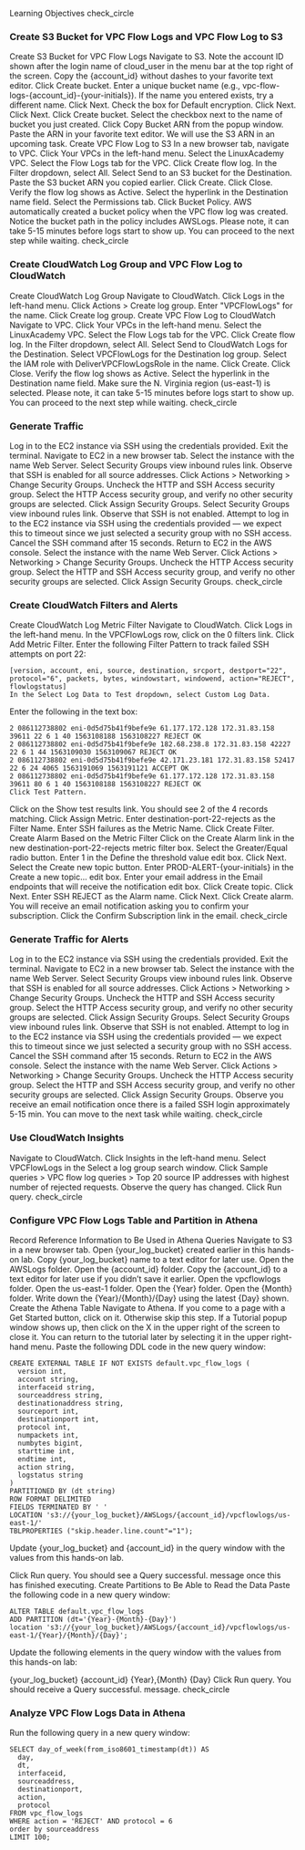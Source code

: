 Learning Objectives
check_circle
### Create S3 Bucket for VPC Flow Logs and VPC Flow Log to S3
Create S3 Bucket for VPC Flow Logs
Navigate to S3.
Note the account ID shown after the login name of cloud_user in the menu bar at the top right of the screen.
Copy the {account_id} without dashes to your favorite text editor.
Click Create bucket.
Enter a unique bucket name (e.g., vpc-flow-logs-{account_id}-{your-initials}). If the name you entered exists, try a different name.
Click Next.
Check the box for Default encryption.
Click Next.
Click Next.
Click Create bucket.
Select the checkbox next to the name of bucket you just created.
Click Copy Bucket ARN from the popup window. Paste the ARN in your favorite text editor. We will use the S3 ARN in an upcoming task.
Create VPC Flow Log to S3
In a new browser tab, navigate to VPC.
Click Your VPCs in the left-hand menu.
Select the LinuxAcademy VPC.
Select the Flow Logs tab for the VPC.
Click Create flow log.
In the Filter dropdown, select All.
Select Send to an S3 bucket for the Destination.
Paste the S3 bucket ARN you copied earlier.
Click Create.
Click Close.
Verify the flow log shows as Active.
Select the hyperlink in the Destination name field.
Select the Permissions tab.
Click Bucket Policy.
AWS automatically created a bucket policy when the VPC flow log was created. Notice the bucket path in the policy includes AWSLogs.
Please note, it can take 5-15 minutes before logs start to show up. You can proceed to the next step while waiting.
check_circle
### Create CloudWatch Log Group and VPC Flow Log to CloudWatch
Create CloudWatch Log Group
Navigate to CloudWatch.
Click Logs in the left-hand menu.
Click Actions > Create log group.
Enter "VPCFlowLogs" for the name.
Click Create log group.
Create VPC Flow Log to CloudWatch
Navigate to VPC.
Click Your VPCs in the left-hand menu.
Select the LinuxAcademy VPC.
Select the Flow Logs tab for the VPC.
Click Create flow log.
In the Filter dropdown, select All.
Select Send to CloudWatch Logs for the Destination.
Select VPCFlowLogs for the Destination log group.
Select the IAM role with DeliverVPCFlowLogsRole in the name.
Click Create.
Click Close.
Verify the flow log shows as Active.
Select the hyperlink in the Destination name field.
Make sure the N. Virginia region (us-east-1) is selected.
Please note, it can take 5-15 minutes before logs start to show up. You can proceed to the next step while waiting.
check_circle
### Generate Traffic
Log in to the EC2 instance via SSH using the credentials provided.
Exit the terminal.
Navigate to EC2 in a new browser tab.
Select the instance with the name Web Server.
Select Security Groups view inbound rules link.
Observe that SSH is enabled for all source addresses.
Click Actions > Networking > Change Security Groups.
Uncheck the HTTP and SSH Access security group.
Select the HTTP Access security group, and verify no other security groups are selected.
Click Assign Security Groups.
Select Security Groups view inbound rules link.
Observe that SSH is not enabled.
Attempt to log in to the EC2 instance via SSH using the credentials provided — we expect this to timeout since we just selected a security group with no SSH access.
Cancel the SSH command after 15 seconds.
Return to EC2 in the AWS console.
Select the instance with the name Web Server.
Click Actions > Networking > Change Security Groups.
Uncheck the HTTP Access security group.
Select the HTTP and SSH Access security group, and verify no other security groups are selected.
Click Assign Security Groups.
check_circle
### Create CloudWatch Filters and Alerts
Create CloudWatch Log Metric Filter
Navigate to CloudWatch.
Click Logs in the left-hand menu.
In the VPCFlowLogs row, click on the 0 filters link.
Click Add Metric Filter.
Enter the following Filter Pattern to track failed SSH attempts on port 22:
```
[version, account, eni, source, destination, srcport, destport="22", protocol="6", packets, bytes, windowstart, windowend, action="REJECT", flowlogstatus]
In the Select Log Data to Test dropdown, select Custom Log Data.
```
Enter the following in the text box:

```
2 086112738802 eni-0d5d75b41f9befe9e 61.177.172.128 172.31.83.158 39611 22 6 1 40 1563108188 1563108227 REJECT OK
2 086112738802 eni-0d5d75b41f9befe9e 182.68.238.8 172.31.83.158 42227 22 6 1 44 1563109030 1563109067 REJECT OK
2 086112738802 eni-0d5d75b41f9befe9e 42.171.23.181 172.31.83.158 52417 22 6 24 4065 1563191069 1563191121 ACCEPT OK
2 086112738802 eni-0d5d75b41f9befe9e 61.177.172.128 172.31.83.158 39611 80 6 1 40 1563108188 1563108227 REJECT OK
Click Test Pattern.
```

Click on the Show test results link. You should see 2 of the 4 records matching.
Click Assign Metric.
Enter destination-port-22-rejects as the Filter Name.
Enter SSH failures as the Metric Name.
Click Create Filter.
Create Alarm Based on the Metric Filter
Click on the Create Alarm link in the new destination-port-22-rejects metric filter box.
Select the Greater/Equal radio button.
Enter 1 in the Define the threshold value edit box.
Click Next.
Select the Create new topic button.
Enter PROD-ALERT-{your-initials} in the Create a new topic... edit box.
Enter your email address in the Email endpoints that will receive the notification edit box.
Click Create topic.
Click Next.
Enter SSH REJECT as the Alarm name.
Click Next.
Click Create alarm.
You will receive an email notification asking you to confirm your subscription. Click the Confirm Subscription link in the email.
check_circle
### Generate Traffic for Alerts
Log in to the EC2 instance via SSH using the credentials provided.
Exit the terminal.
Navigate to EC2 in a new browser tab.
Select the instance with the name Web Server.
Select Security Groups view inbound rules link.
Observe that SSH is enabled for all source addresses.
Click Actions > Networking > Change Security Groups.
Uncheck the HTTP and SSH Access security group.
Select the HTTP Access security group, and verify no other security groups are selected.
Click Assign Security Groups.
Select Security Groups view inbound rules link.
Observe that SSH is not enabled.
Attempt to log in to the EC2 instance via SSH using the credentials provided — we expect this to timeout since we just selected a security group with no SSH access.
Cancel the SSH command after 15 seconds.
Return to EC2 in the AWS console.
Select the instance with the name Web Server.
Click Actions > Networking > Change Security Groups.
Uncheck the HTTP Access security group.
Select the HTTP and SSH Access security group, and verify no other security groups are selected.
Click Assign Security Groups.
Observe you receive an email notification once there is a failed SSH login approximately 5-15 min. You can move to the next task while waiting.
check_circle
### Use CloudWatch Insights
Navigate to CloudWatch.
Click Insights in the left-hand menu.
Select VPCFlowLogs in the Select a log group search window.
Click Sample queries > VPC flow log queries > Top 20 source IP addresses with highest number of rejected requests.
Observe the query has changed.
Click Run query.
check_circle
### Configure VPC Flow Logs Table and Partition in Athena
Record Reference Information to Be Used in Athena Queries
Navigate to S3 in a new browser tab.
Open {your_log_bucket} created earlier in this hands-on lab.
Copy {your_log_bucket} name to a text editor for later use.
Open the AWSLogs folder.
Open the {account_id} folder.
Copy the {account_id} to a text editor for later use if you didn’t save it earlier.
Open the vpcflowlogs folder.
Open the us-east-1 folder.
Open the {Year} folder.
Open the {Month} folder.
Write down the {Year}/{Month}/{Day} using the latest {Day} shown.
Create the Athena Table
Navigate to Athena.
If you come to a page with a Get Started button, click on it. Otherwise skip this step.
If a Tutorial popup window shows up, then click on the X in the upper right of the screen to close it. You can return to the tutorial later by selecting it in the upper right-hand menu.
Paste the following DDL code in the new query window:
```
CREATE EXTERNAL TABLE IF NOT EXISTS default.vpc_flow_logs (
  version int,
  account string,
  interfaceid string,
  sourceaddress string,
  destinationaddress string,
  sourceport int,
  destinationport int,
  protocol int,
  numpackets int,
  numbytes bigint,
  starttime int,
  endtime int,
  action string,
  logstatus string
)  
PARTITIONED BY (dt string)
ROW FORMAT DELIMITED
FIELDS TERMINATED BY ' '
LOCATION 's3://{your_log_bucket}/AWSLogs/{account_id}/vpcflowlogs/us-east-1/'
TBLPROPERTIES ("skip.header.line.count"="1");
```
Update {your_log_bucket} and {account_id} in the query window with the values from this hands-on lab.

Click Run query.
You should see a Query successful. message once this has finished executing.
Create Partitions to Be Able to Read the Data
Paste the following code in a new query window:
```
ALTER TABLE default.vpc_flow_logs
ADD PARTITION (dt='{Year}-{Month}-{Day}')
location 's3://{your_log_bucket}/AWSLogs/{account_id}/vpcflowlogs/us-east-1/{Year}/{Month}/{Day}';
```
Update the following elements in the query window with the values from this hands-on lab:

{your_log_bucket}
{account_id}
{Year},{Month}
{Day}
Click Run query.
You should receive a Query successful. message.
check_circle
### Analyze VPC Flow Logs Data in Athena
Run the following query in a new query window:
````
SELECT day_of_week(from_iso8601_timestamp(dt)) AS
  day,
  dt,
  interfaceid,
  sourceaddress,
  destinationport,
  action,
  protocol
FROM vpc_flow_logs
WHERE action = 'REJECT' AND protocol = 6
order by sourceaddress
LIMIT 100;
````